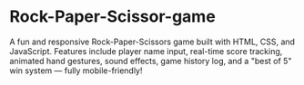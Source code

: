 # Rock-Paper-Scissor-game
A fun and responsive Rock-Paper-Scissors game built with HTML, CSS, and JavaScript. Features include player name input, real-time score tracking, animated hand gestures, sound effects, game history log, and a "best of 5" win system — fully mobile-friendly!
